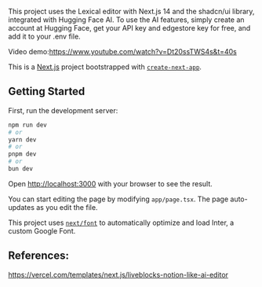 This project uses the Lexical editor with Next.js 14 and the shadcn/ui library, integrated with Hugging Face AI. To use the AI features, simply create an account at Hugging Face, get your API key and edgestore key for free, and add it to your .env file.

Video demo:https://www.youtube.com/watch?v=Dt20ssTWS4s&t=40s


This is a [Next.js](https://nextjs.org/) project bootstrapped with [`create-next-app`](https://github.com/vercel/next.js/tree/canary/packages/create-next-app).

## Getting Started

First, run the development server:

```bash
npm run dev
# or
yarn dev
# or
pnpm dev
# or
bun dev
```

Open [http://localhost:3000](http://localhost:3000) with your browser to see the result.

You can start editing the page by modifying `app/page.tsx`. The page auto-updates as you edit the file.

This project uses [`next/font`](https://nextjs.org/docs/basic-features/font-optimization) to automatically optimize and load Inter, a custom Google Font.



## References:

https://vercel.com/templates/next.js/liveblocks-notion-like-ai-editor

